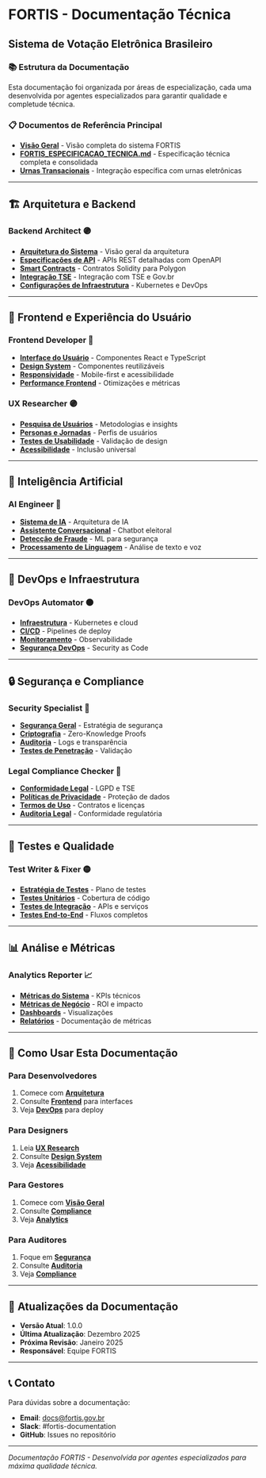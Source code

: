 # FORTIS - Documentação Técnica
## Sistema de Votação Eletrônica Brasileiro

### 📚 **Estrutura da Documentação**

Esta documentação foi organizada por áreas de especialização, cada uma desenvolvida por agentes especializados para garantir qualidade e completude técnica.

### 📋 **Documentos de Referência Principal**

- **[Visão Geral](visao-geral/README.md)** - Visão completa do sistema FORTIS
- **[FORTIS_ESPECIFICACAO_TECNICA.md](../FORTIS_ESPECIFICACAO_TECNICA.md)** - Especificação técnica completa e consolidada
- **[Urnas Transacionais](urnas-transacionais/README.md)** - Integração específica com urnas eletrônicas

---

## 🏗️ **Arquitetura e Backend**

### **Backend Architect** 🟣
- **[Arquitetura do Sistema](arquitetura/README.md)** - Visão geral da arquitetura
- **[Especificações de API](apis/README.md)** - APIs REST detalhadas com OpenAPI
- **[Smart Contracts](blockchain/README.md)** - Contratos Solidity para Polygon
- **[Integração TSE](integracao-tse/README.md)** - Integração com TSE e Gov.br
- **[Configurações de Infraestrutura](infraestrutura/README.md)** - Kubernetes e DevOps

---

## 🎨 **Frontend e Experiência do Usuário**

### **Frontend Developer** 🔵
- **[Interface do Usuário](frontend/README.md)** - Componentes React e TypeScript
- **[Design System](frontend/design-system.md)** - Componentes reutilizáveis
- **[Responsividade](frontend/responsividade.md)** - Mobile-first e acessibilidade
- **[Performance Frontend](frontend/performance.md)** - Otimizações e métricas

### **UX Researcher** 🟣
- **[Pesquisa de Usuários](ux/README.md)** - Metodologias e insights
- **[Personas e Jornadas](ux/personas-jornadas.md)** - Perfis de usuários
- **[Testes de Usabilidade](ux/testes-usabilidade.md)** - Validação de design
- **[Acessibilidade](ux/acessibilidade.md)** - Inclusão universal

---

## 🤖 **Inteligência Artificial**

### **AI Engineer** 🔵
- **[Sistema de IA](ia/README.md)** - Arquitetura de IA
- **[Assistente Conversacional](ia/assistente-conversacional.md)** - Chatbot eleitoral
- **[Detecção de Fraude](ia/deteccao-fraude.md)** - ML para segurança
- **[Processamento de Linguagem](ia/nlp.md)** - Análise de texto e voz

---

## 🚀 **DevOps e Infraestrutura**

### **DevOps Automator** 🟠
- **[Infraestrutura](devops/README.md)** - Kubernetes e cloud
- **[CI/CD](devops/cicd.md)** - Pipelines de deploy
- **[Monitoramento](devops/monitoramento.md)** - Observabilidade
- **[Segurança DevOps](devops/seguranca.md)** - Security as Code

---

## 🔒 **Segurança e Compliance**

### **Security Specialist** 🔴
- **[Segurança Geral](seguranca/README.md)** - Estratégia de segurança
- **[Criptografia](seguranca/criptografia.md)** - Zero-Knowledge Proofs
- **[Auditoria](seguranca/auditoria.md)** - Logs e transparência
- **[Testes de Penetração](seguranca/penetration-testing.md)** - Validação

### **Legal Compliance Checker** 🔴
- **[Conformidade Legal](compliance/README.md)** - LGPD e TSE
- **[Políticas de Privacidade](compliance/privacidade.md)** - Proteção de dados
- **[Termos de Uso](compliance/termos-uso.md)** - Contratos e licenças
- **[Auditoria Legal](compliance/auditoria-legal.md)** - Conformidade regulatória

---

## 🧪 **Testes e Qualidade**

### **Test Writer & Fixer** 🟡
- **[Estratégia de Testes](testes/README.md)** - Plano de testes
- **[Testes Unitários](testes/unitarios.md)** - Cobertura de código
- **[Testes de Integração](testes/integracao.md)** - APIs e serviços
- **[Testes End-to-End](testes/e2e.md)** - Fluxos completos

---

## 📊 **Análise e Métricas**

### **Analytics Reporter** 📈
- **[Métricas do Sistema](analytics/README.md)** - KPIs técnicos
- **[Métricas de Negócio](analytics/negocio.md)** - ROI e impacto
- **[Dashboards](analytics/dashboards.md)** - Visualizações
- **[Relatórios](analytics/relatorios.md)** - Documentação de métricas

---

## 🎯 **Como Usar Esta Documentação**

### **Para Desenvolvedores**
1. Comece com **[Arquitetura](arquitetura/README.md)**
2. Consulte **[Frontend](frontend/README.md)** para interfaces
3. Veja **[DevOps](devops/README.md)** para deploy

### **Para Designers**
1. Leia **[UX Research](ux/README.md)**
2. Consulte **[Design System](frontend/design-system.md)**
3. Veja **[Acessibilidade](ux/acessibilidade.md)**

### **Para Gestores**
1. Comece com **[Visão Geral](README.md)**
2. Consulte **[Compliance](compliance/README.md)**
3. Veja **[Analytics](analytics/README.md)**

### **Para Auditores**
1. Foque em **[Segurança](seguranca/README.md)**
2. Consulte **[Auditoria](seguranca/auditoria.md)**
3. Veja **[Compliance](compliance/README.md)**

---

## 🔄 **Atualizações da Documentação**

- **Versão Atual**: 1.0.0
- **Última Atualização**: Dezembro 2025
- **Próxima Revisão**: Janeiro 2025
- **Responsável**: Equipe FORTIS

---

## 📞 **Contato**

Para dúvidas sobre a documentação:
- **Email**: docs@fortis.gov.br
- **Slack**: #fortis-documentation
- **GitHub**: Issues no repositório

---

*Documentação FORTIS - Desenvolvida por agentes especializados para máxima qualidade técnica.*
